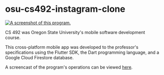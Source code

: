 # osu-cs492-instagram-clone

[![A screenshot of this program.](http://georgethomashill.com/gh/osu/cs492/cs492-instagram-clone-screenshot.png "Click to see screencast.")](http://georgethomashill.com/gh/osu/cs492/cs492-instagram-clone-screencast.mp4)

CS 492 was Oregon State University's mobile software development course.

This cross-platform mobile app was developed to the professor's specifications using the Flutter SDK, the Dart programming language, and a Google Cloud Firestore database.

A screencast of the program's operations can be viewed [here](http://georgethomashill.com/gh/osu/cs492/cs492-instagram-clone-screencast.mp4).
